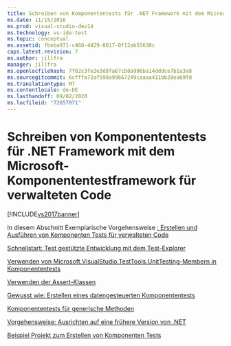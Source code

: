 ```yaml
---
title: Schreiben von Komponententests für .NET Framework mit dem Microsoft-Komponententestframework für verwalteten Code | Microsoft-Dokumentation
ms.date: 11/15/2016
ms.prod: visual-studio-dev14
ms.technology: vs-ide-test
ms.topic: conceptual
ms.assetid: fbeba971-c468-4429-8017-0f12ab55638c
caps.latest.revision: 7
ms.author: jillfra
manager: jillfra
ms.openlocfilehash: 7f02c3fe2e3d8fa67cb8a996ba14dddce7b1a3a8
ms.sourcegitcommit: 6cfffa72af599a9d667249caaaa411bb28ea69fd
ms.translationtype: MT
ms.contentlocale: de-DE
ms.lasthandoff: 09/02/2020
ms.locfileid: "72657071"
---
```

# <a name="writing-unit-tests-for-the-net-framework-with-the-microsoft-unit-test-framework-for-managed-code"></a>Schreiben von Komponententests für .NET Framework mit dem Microsoft-Komponententestframework für verwalteten Code
[!INCLUDE[vs2017banner](../includes/vs2017banner.md)]

In diesem Abschnitt Exemplarische Vorgehensweise [: Erstellen und Ausführen von Komponenten Tests für verwalteten Code](../test/walkthrough-creating-and-running-unit-tests-for-managed-code.md)

 [Schnellstart: Test gestützte Entwicklung mit dem Test-Explorer](../test/quick-start-test-driven-development-with-test-explorer.md)

 [Verwenden von Microsoft.VisualStudio.TestTools.UnitTesting-Membern in Komponententests](../test/using-microsoft-visualstudio-testtools-unittesting-members-in-unit-tests.md)

 [Verwenden der Assert-Klassen](../test/using-the-assert-classes.md)

 [Gewusst wie: Erstellen eines datengesteuerten Komponententests](../test/how-to-create-a-data-driven-unit-test.md)

 [Komponententests für generische Methoden](../test/unit-tests-for-generic-methods.md)

 [Vorgehensweise: Ausrichten auf eine frühere Version von .NET](../test/how-to-configure-unit-tests-to-target-an-earlier-version-of-the-dotnet-framework.md)

 [Beispiel Projekt zum Erstellen von Komponenten Tests](../test/sample-project-for-creating-unit-tests.md)
